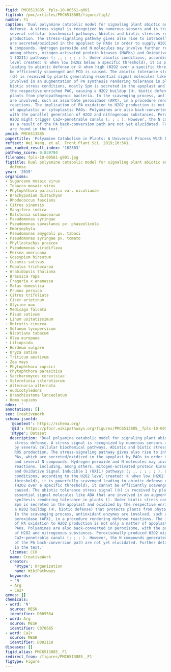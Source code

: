 ```yaml
---
figid: PMC6513885__fpls-10-00561-g001
figlink: /pmc/articles/PMC6513885/figure/fig1/
number: F1
caption: 'Dual polyamine catabolic model for signaling plant abiotic and biotic stress
  defense. A stress signal is recognized by numerous sensors and is transferred by
  several cellular biochemical pathways. Abiotic and biotic stresses result in ROS
  production. The stress-signaling pathway gives also rise to intracellular PAs, which
  are secreted/oxidized in the apoplast by PAOs in order to supply H2O2 and several
  N compounds. Hydrogen peroxide and N molecules may involve further reactions, including,
  among others, mitogen-activated protein kinases (MAPKs) and Oxidative Signal Inducible
  1 (OXI1) pathways (; ,, ; ; ; ; ). Under abiotic conditions, according to the H2O2
  level created: ① when low (H2O2 below a specific threshold), it is powerfully scavenged
  leading to abiotic defense or ② when high (H2O2 over a specific threshold), it cannot
  be efficiently scavenged and PCD is caused. The abiotic tolerance stress signal
  (③) is received by plants generating essential signal molecules like ABA that are
  involved in an augmentation of PA synthesis rendering tolerance in plants (). Under
  biotic stress conditions, mostly Spm is secreted in the apoplast and oxidized by
  the respective enriched PAO, causing a H2O2 buildup (④, biotic defense) that protects
  plants from phytopathogenic bacteria. In the scavenging process, antioxidant enzymes
  are involved, such as ascorbate peroxidase (APX), in a procedure rendering defense
  reactions. The implication of PA oxidation to H2O2 production is not only a matter
  of apoplastic or cytoplastic PAOs. Polyamines are also back-converted in peroxisome,
  with the parallel generation of H2O2 and nitrogenous substances. Peroxisomally produced
  H2O2 might trigger Ca2+-penetrable canals (; ; ; ). However, the N compounds generated
  as a result of the PA back-conversion path are not yet elucidated. Further details
  are found in the text.'
pmcid: PMC6513885
papertitle: 'Polyamine Catabolism in Plants: A Universal Process With Diverse Functions.'
reftext: Wei Wang, et al. Front Plant Sci. 2019;10:561.
pmc_ranked_result_index: '162303'
pathway_score: 0.839794
filename: fpls-10-00561-g001.jpg
figtitle: Dual polyamine catabolic model for signaling plant abiotic and biotic stress
  defense
year: '2019'
organisms:
- Sugarcane mosaic virus
- Tobacco mosaic virus
- Phytophthora parasitica var. nicotianae
- Brachypodium distachyon
- Rhodococcus fascians
- Citrus sinensis
- Mangifera indica
- Ralstonia solanacearum
- Pseudomonas syringae
- Pseudomonas savastanoi pv. phaseolicola
- Embryophyta
- Pseudomonas amygdali pv. tabaci
- Pseudomonas syringae pv. tomato
- Phyllostachys praecox
- Pseudomonas viridiflava
- Persea americana
- Gossypium hirsutum
- Cucumis sativus
- Populus trichocarpa
- Arabidopsis thaliana
- Brassica rapa
- Fragaria x ananassa
- Malus domestica
- Prunus persica
- Citrus trifoliata
- Cicer arietinum
- Glycine max
- Medicago falcata
- Pisum sativum
- Linum usitatissimum
- Botrytis cinerea
- Solanum lycopersicum
- Nicotiana tabacum
- Olea europaea
- Liliopsida
- Hordeum vulgare
- Oryza sativa
- Triticum aestivum
- Zea mays
- Phytophthora capsici
- Phytophthora parasitica
- Saccharomyces cerevisiae
- Sclerotinia sclerotiorum
- Alternaria alternata
- eudicotyledons
- Branchiostoma lanceolatum
- Homo sapiens
ndex: ''
annotations: []
seo: CreativeWork
schema-jsonld:
  '@context': https://schema.org/
  '@id': https://pfocr.wikipathways.org/figures/PMC6513885__fpls-10-00561-g001.html
  '@type': Dataset
  description: 'Dual polyamine catabolic model for signaling plant abiotic and biotic
    stress defense. A stress signal is recognized by numerous sensors and is transferred
    by several cellular biochemical pathways. Abiotic and biotic stresses result in
    ROS production. The stress-signaling pathway gives also rise to intracellular
    PAs, which are secreted/oxidized in the apoplast by PAOs in order to supply H2O2
    and several N compounds. Hydrogen peroxide and N molecules may involve further
    reactions, including, among others, mitogen-activated protein kinases (MAPKs)
    and Oxidative Signal Inducible 1 (OXI1) pathways (; ,, ; ; ; ; ). Under abiotic
    conditions, according to the H2O2 level created: ① when low (H2O2 below a specific
    threshold), it is powerfully scavenged leading to abiotic defense or ② when high
    (H2O2 over a specific threshold), it cannot be efficiently scavenged and PCD is
    caused. The abiotic tolerance stress signal (③) is received by plants generating
    essential signal molecules like ABA that are involved in an augmentation of PA
    synthesis rendering tolerance in plants (). Under biotic stress conditions, mostly
    Spm is secreted in the apoplast and oxidized by the respective enriched PAO, causing
    a H2O2 buildup (④, biotic defense) that protects plants from phytopathogenic bacteria.
    In the scavenging process, antioxidant enzymes are involved, such as ascorbate
    peroxidase (APX), in a procedure rendering defense reactions. The implication
    of PA oxidation to H2O2 production is not only a matter of apoplastic or cytoplastic
    PAOs. Polyamines are also back-converted in peroxisome, with the parallel generation
    of H2O2 and nitrogenous substances. Peroxisomally produced H2O2 might trigger
    Ca2+-penetrable canals (; ; ; ). However, the N compounds generated as a result
    of the PA back-conversion path are not yet elucidated. Further details are found
    in the text.'
  license: CC0
  name: CreativeWork
  creator:
    '@type': Organization
    name: WikiPathways
  keywords:
  - 'N'
  - Arg
  - Ca2+
genes: []
chemicals:
- word: 'N'
  source: MESH
  identifier: D009584
- word: Arg
  source: MESH
  identifier: C076685
- word: Ca2+
  source: MESH
  identifier: D002118
diseases: []
figid_alias: PMC6513885__F1
redirect_from: /figures/PMC6513885__F1
figtype: Figure
---
```

